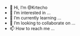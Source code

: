 - 👋 Hi, I’m @Krtecho
- 👀 I’m interested in ...
- 🌱 I’m currently learning ...
- 💞️ I’m looking to collaborate on ...
- 📫 How to reach me ...

<!---
Krtecho/Krtecho is a ✨ special ✨ repository because its `README.md` (this file) appears on your GitHub profile.
You can click the Preview link to take a look at your changes.
--->
